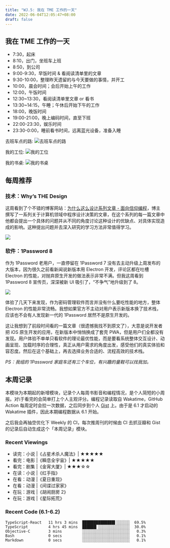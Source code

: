 ```yaml
---
title: "WJ.5: 我在 TME 工作的一天"
date: 2022-06-04T12:05:47+08:00
draft: false
---
```


## 我在 TME 工作的一天


- 7:30，起床
- 8:10，出门，坐班车上班
- 8:50，到公司
- 9:00-9:30，早饭时间 & 看阅读清单里的文章
- 9:30-10:00，整理昨天遗留的与今天要做的事情，并开工
- 10:00，晨会时间；会后开始上午的工作
- 12:00，午饭时间
- 12:30~13:30，看阅读清单里文章 or 看书
- 13:30~14:15，午睡；午休后开始下午的工作
- 18:00，晚饭时间
- 19:00-21:00，晚上编码时间，直至下班
- 22:00-23:30，娱乐时间
- 23:30-0:00，睡前看书时间，远离蓝光设备，准备入睡

去班车点的路:
![去班车点的路](https://airing.ursb.me/image/blog/20220604114354.jpg)

我的工位:
![我的工位](https://airing.ursb.me/image/blog/20220604114352.jpg)

我的书桌:
![我的书桌](https://airing.ursb.me/image/blog/20220604114353.jpg)


## 每周推荐

### 技术：Why’s THE Design

这周看到了个不错的博客网站：[为什么这么设计系列文章 - 面向信仰编程](https://draveness.me/whys-the-design/)，博主撰写了一系列关于计算机领域中程序设计决策的文章，在这个系列的每一篇文章中他都会提出一个具体的问题并从不同的角度讨论这种设计的优缺点、对具体实现造成的影响。这种提出问题并去深入研究的学习方法非常值得学习。

![](https://airing.ursb.me/image/blog/20220604113130.png)


###  软件：1Password 8

作为 1Password 老用户，一直停留在 1Password 7 没有去主动升级上周发布的大版本，因为很久之前看新闻说新版本用 Electron 开发，评论区都在吐槽 Electron 的性能，对抛弃原生开发的做法表示非常不满。但我这周看到  1Password 8 宣传页，深深被新 UI 吸引了，“不争气”地升级到了 8。


![](https://airing.ursb.me/image/blog/20220604114351.png)

体验了几天下来发现，作为密码管理软件而言并没有什么要吃性能的地方，整体 Electron 的性能非常流畅。我想如果官方不主动对用户表示新版本换了技术栈，应该也不会有人发现新一代的 1Password 居然不是原生开发的。

这让我想到了前段时间看的一篇文章（很遗憾我找不到原文了），大意是说开发者把 iOS 原生开发的应用，在新版本中悄悄换成了套壳 PWA，但是用户们全都没有发现。用户体验不单单只看软件的理论最优性能，而是要看系统整体交互设计、动画呈现、加载时序的合理性，真正从用户需求的角度出发，感受他们的真实体验和容忍度。然后在这个基础上，再去选择业务合适的、流程高效的技术栈。

*PS：我组的 1Password 家庭车还有三个车位，有兴趣的童鞋可以找我加。*




## 本周记录 

本模块为本期起的新增模块，记录个人每周书影音和编程情况，是个人简短的小周报。对\于看完的会简单打上个人主观评分。编程记录读取自 Wakatime，GitHub Action 每周定时会拉一次数据，之后同步到个人 [Gist](https://gist.github.com/airingursb/ca03eaa58db87fc814e0fe6ba3c48215) 上。由于是 6.1 才启动的 Wakatime 插件，因此本期编程数据从 6.1 开始。

之后我会再抽空优化下 Weekly 的 CI，每次推周刊的时候由 CI 去抓豆瓣和 Gist 的记录后自动生成这个「本周记录」模块。

### Recent Viewings

- 读完：小说 |《占星术杀人魔法》| ★★★★★
- 看完：电影 |《瞬息全宇宙》| ★★★★★
- 看完：剧集 |《金宵大厦》| ★★★☆☆
- 在读：小说 |《红手指》
- 在看：动漫 |《夏日重现》
- 在看：动漫 |《间谍过家家》
- 在玩：游戏 |《胡闹厨房 2》
- 在玩：游戏 |《星际拓荒》

### Recent Code (6.1-6.2)

```
TypeScript-React   11 hrs 3 mins  ██████████████▌░░░░░░  69.5%
TypeScript         4 hrs 45 mins  ██████▎░░░░░░░░░░░░░░  30.0%
Objective-C        3 mins         ░░░░░░░░░░░░░░░░░░░░░   0.3%
Bash               0 secs         ░░░░░░░░░░░░░░░░░░░░░   0.1%
Markdown           0 secs         ░░░░░░░░░░░░░░░░░░░░░   0.1%
```